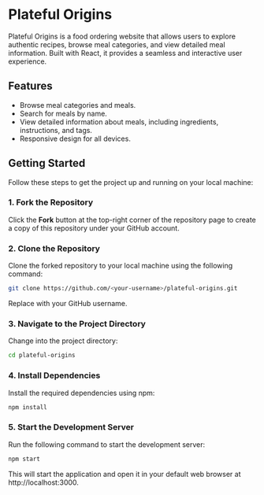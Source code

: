# Plateful Origins

Plateful Origins is a food ordering website that allows users to explore authentic recipes, browse meal categories, and view detailed meal information. Built with React, it provides a seamless and interactive user experience.

## Features

- Browse meal categories and meals.
- Search for meals by name.
- View detailed information about meals, including ingredients, instructions, and tags.
- Responsive design for all devices.

## Getting Started

Follow these steps to get the project up and running on your local machine:

### 1. Fork the Repository

Click the **Fork** button at the top-right corner of the repository page to create a copy of this repository under your GitHub account.

### 2. Clone the Repository

Clone the forked repository to your local machine using the following command:

```bash
git clone https://github.com/<your-username>/plateful-origins.git
```

Replace <your-username> with your GitHub username.

### 3. Navigate to the Project Directory

Change into the project directory:

```bash
cd plateful-origins
```

### 4. Install Dependencies

Install the required dependencies using npm:

```bash
npm install
```

### 5. Start the Development Server

Run the following command to start the development server:

```bash
npm start
```

This will start the application and open it in your default web browser at http://localhost:3000.
